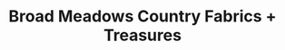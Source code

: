 ---
title: "Broad Meadows Country Fabrics + Treasures"
url: /bridgeton/broad-meadows-country-fabrics-treasures/
shop: fabric
---